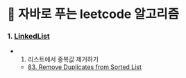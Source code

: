 # :pushpin: 자바로 푸는 leetcode 알고리즘
### 1. [LinkedList]() 

+ 1. 리스트에서 중복값 제거하기 <br/>
  + [83. Remove Duplicates from Sorted List](https://github.com/Kim-Gyuri/leetcode/blob/master/src/setup1/problems83.java) <br/>

